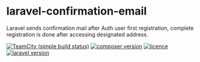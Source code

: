 # laravel-confirmation-email
Laravel sends confirmation mail after Auth user first registration, complete registration is done after accessing designated address.

[![TeamCity (simple build status)](https://img.shields.io/codeship/d6c1ddd0-16a3-0132-5f85-2e35c05e22b1.svg)]()
[![composer version](https://img.shields.io/badge/version-0.0.0-blue.svg)](https://github.com/kaoken/laravel-confirmation-email)
[![licence](https://img.shields.io/badge/licence-MIT-blue.svg)](https://github.com/kaoken/laravel-confirmation-email)
[![laravel version](https://img.shields.io/badge/Laravel%20version-≧5.5-red.svg)](https://github.com/kaoken/laravel-confirmation-email)


